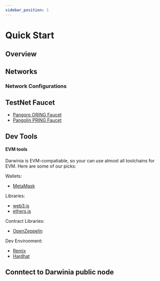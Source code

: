 ```yaml
---
sidebar_position: 1
---
```


# Quick Start
## Overview

## Networks

### Network Configurations

## TestNet Faucet

* [Pangoro ORING Faucet](https://apps.darwinia.network/?network=pangoro)
* [Pangolin PRING Faucet](https://apps.darwinia.network/?rpc=wss%253A%252F%252Fpangolin-rpc.darwinia.network)

## Dev Tools

#### EVM tools

Darwinia is EVM-compatiable, so your can use almost all toolchains for EVM. Here are some of our picks:

Wallets:

- [MetaMask](https://metamask.io/)

Libraries:

* [web3.js](https://github.com/web3/web3.js)
* [ethers.js](https://github.com/ethers-io/ethers.js)

Contract Libraries:

* [OpenZeppelin](https://openzeppelin.com/)

Dev Environment:

* [Remix](https://remix.ethereum.org/)
* [Hardhat](https://hardhat.org/)

## Conntect to Darwinia public node

